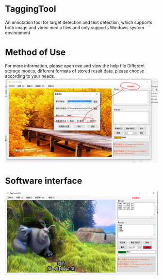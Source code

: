# TaggingTool
An annotation tool for target detection and text detection, which supports both image and video media files 
and only supports Windows system environment
# Method of Use
For more information, please open exe and view the help file
Different storage modes, different formats of stored result data, please choose according to your needs.
![](https://github.com/GXYM/TaggingTool/blob/master/bin/helpconfig/helpImg/1.PNG)
# Software interface
![](https://github.com/GXYM/TaggingTool/blob/master/bin/helpconfig/helpImg/11.PNG)

